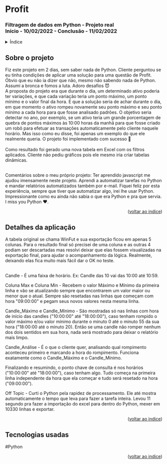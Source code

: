 <h1> Profit</h1>
<h3> Filtragem de dados em Python - Projeto real
  <br />
Início - 10/02/2022 - Conclusão - 11/02/2022 </h3>

<!-- TABLE OF CONTENTS -->
<details>
  <summary name="indice">Índice</summary>
  <ol>   
    <li><a href="#projeto">Sobre o projeto</a></li>
    <li><a href="#detalhes">Detalhes da aplicação</a></li>
    <li><a href="#tecnologias">Tecnologias usadas</a></li>
  </ol>
</details>
<h2 name="projeto"> Sobre o projeto  </h2>
Fiz este projeto em 2 dias, sem saber nada de Python. Cliente perguntou se eu tinha condições de aplicar uma solução para uma questão de Profit. Óbvio que eu não ia dizer que não, mesmo não sabendo nada de Python. Assumi a bronca e fomos a luta. Adoro desafios 😈 <br /> A proposta do projeto era que durante o dia, um determinado ativo poderia ter variações, e que cada variação teria um ponto máximo, um ponto mínimo e o valor final da hora. E que a solução seria de achar durante o dia, em que momento o ativo rompeu novamente seu ponto máximo e seu ponto mínimo a cada hora para que fosse analisado padrões. O objetivo seria detectar no ano, por exemplo, se um ativo teria um grande porcentagem de quebra de pontos máximos às 10:00 horas da manhã para que fosse criado um robô para efetuar as transações automaticamente pelo cliente naquele horário. Mas isso como eu disse, foi apenas um exemplo do que ele realmente queria. O projeto foi implementado com sucesso 👏 <br /> <br />Como resultado foi gerado uma nova tabela em Excel com os filtros aplicados. Cliente não pediu gráficos pois ele mesmo iria criar tabelas dinãmicas.
<br /><br />

Comentários sobre o meu próprio projeto: Ter aprendido javascript me ajudou imensamente neste projeto. Aprendi a automatizar tarefas no Python e mandar relatórios automatizados também por e-mail. Fiquei feliz por esta experiência, sempre que tiver que automatizar algo, irei lhe usar Python. Impressionante como eu ainda não sabia o que era Python e pra que servia. I miss you Python ❤️.
<p align="right">(<a href="#indice">voltar ao indice</a>)</p>
 
<h2 name="detalhes"> Detalhes da aplicação  </h2>
A tabela original se chama WinFut e sua exportação ficou em apenas 5 colunas. Para o resultado final só precisei de uma coluna e as outras 4 podiam ser descartadas mas resolvi deixar que elas fossem visualizadas na exportação final, para ajudar o acompanhamento da lógica. Realmente, deixando elas fica muito mais fácil dar o OK no teste. <br /><br />

Candle - É uma faixa de horário. Ex: Candle das 10 vai das 10:00 até 10:59. <br />

Coluna Max e Coluna Min - Recebem o valor Máximo e Mínimo da primeira linha e vão se atualizando sempre que encontrarem um valor maior ou menor que o atual. Sempre são resetadas nas linhas que começam com hora "09:00:00" e pegam seus novos valores nesta mesma linha.

Candle_Máximo e Candle_Mínimo - São mostradas só nas linhas com hora de início das candles ("10:00:00" até "18:00:00"),  caso tenham rompido o valor máximo e/ou valor mínimo durante o minuto 0 até o minuto 55 da sua hora ("18:00:00 até o minuto 20). Então se uma candle não romper nenhum dos dois sentidos em sua hora, nada será mostrado para deixar o relatório mais limpo.

Candle_Análise - É o que o cliente quer, analisando qual rompimento aconteceu primeiro e marcando a hora do rompimento. Funciona exatamente como o Candle_Máximo e o Candle_Mínimo.


Finalizando e resumindo, o ponto chave de consulta é nos horários ("10:00:00" até "18:00:00"), caso tenham algo. Tudo começa na primeira linha independente da hora que ela começar e tudo será resetado na hora ("09:00:00").

Off Topic - Curti o Python pela rapidez de processamento. Ele até mostra automaticamente o tempo que leva para fazer a tarefa inteira. Levou 11 segundo pra fazer a importação do excel para dentro do Python, mexer em 10330 linhas e exportar. 
<p align="right">(<a href="#indice">voltar ao indice</a>)</p>

<h2 name="tecnologias">Tecnologias usadas</h2>
#Python
<p align="right">(<a href="#indice">voltar ao indice</a>)</p>
